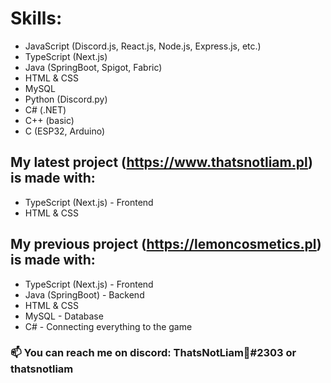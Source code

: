# Skills:
 - JavaScript (Discord.js, React.js, Node.js, Express.js, etc.)
 - TypeScript (Next.js)
 - Java (SpringBoot, Spigot, Fabric)
 - HTML & CSS
 - MySQL
 - Python (Discord.py)
 - C# (.NET)
 - C++ (basic)
 - C (ESP32, Arduino)

## My latest project (https://www.thatsnotliam.pl) is made with:
- TypeScript (Next.js) - Frontend
- HTML & CSS

## My previous project (https://lemoncosmetics.pl) is made with:
- TypeScript (Next.js) - Frontend
- Java (SpringBoot) - Backend
- HTML & CSS
- MySQL - Database
- C# - Connecting everything to the game

### 📫 You can reach me on discord: ThatsNotLiam🐷#2303 or thatsnotliam

<!---
Li4M4tt8IL/Li4M4tt8IL is a ✨ special ✨ repository because its `README.md` (this file) appears on your GitHub profile.
You can click the Preview link to take a look at your changes.
--->
